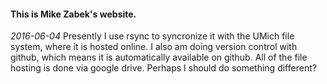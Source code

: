 #### This is Mike Zabek's website.

*2016-06-04* Presently I use rsync to syncronize it with the UMich file system, where it is hosted online. I also am doing version control with github, which means it is automatically available on github. All of the file hosting is done via google drive. Perhaps I should do something different? 

